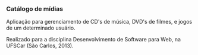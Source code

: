 ### Catálogo de mídias

Aplicação para gerenciamento de CD's de música, DVD's de filmes, e jogos de um determinado usuário.

Realizado para a disciplina Desenvolvimento de Software para Web, na UFSCar (São Carlos, 2013).
